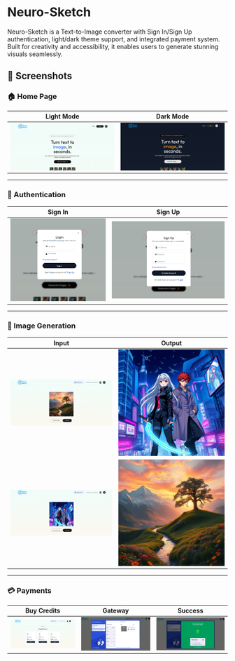 # Neuro-Sketch

Neuro-Sketch is a Text-to-Image converter with Sign In/Sign Up authentication, light/dark theme support, and integrated payment system. Built for creativity and accessibility, it enables users to generate stunning visuals seamlessly.

## 📸 Screenshots

### 🏠 Home Page

|                     Light Mode                      |                     Dark Mode                     |
| :-------------------------------------------------: | :-----------------------------------------------: |
| ![HomePage-Light](./screenshots/HomePage-Light.png) | ![HomePage-Dark](./screenshots/HomePage-Dark.png) |

---

### 🔑 Authentication

|               Sign In               |               Sign Up               |
| :---------------------------------: | :---------------------------------: |
| ![SignIn](./screenshots/SignIn.png) | ![SignUp](./screenshots/SignUp.png) |

---

### 🎨 Image Generation

|                 Input                 |                   Output                    |
| :-----------------------------------: | :-----------------------------------------: |
| ![Image-1](./screenshots/Image-1.png) | ![ResultPage](./screenshots/Download-2.png) |
| ![Image-2](./screenshots/Image-2.png) | ![Download-1](./screenshots/Download-1.png) |

---

### 💳 Payments

|                    Buy Credits                    |                        Gateway                        |                           Success                           |
| :-----------------------------------------------: | :---------------------------------------------------: | :---------------------------------------------------------: |
| ![BuyCreditPage](./screenshots/BuyCreditPage.png) | ![Payment-Gateway](./screenshots/Payment-Gateway.png) | ![Payment-Successful](./screenshots/Payment-Successful.png) |
